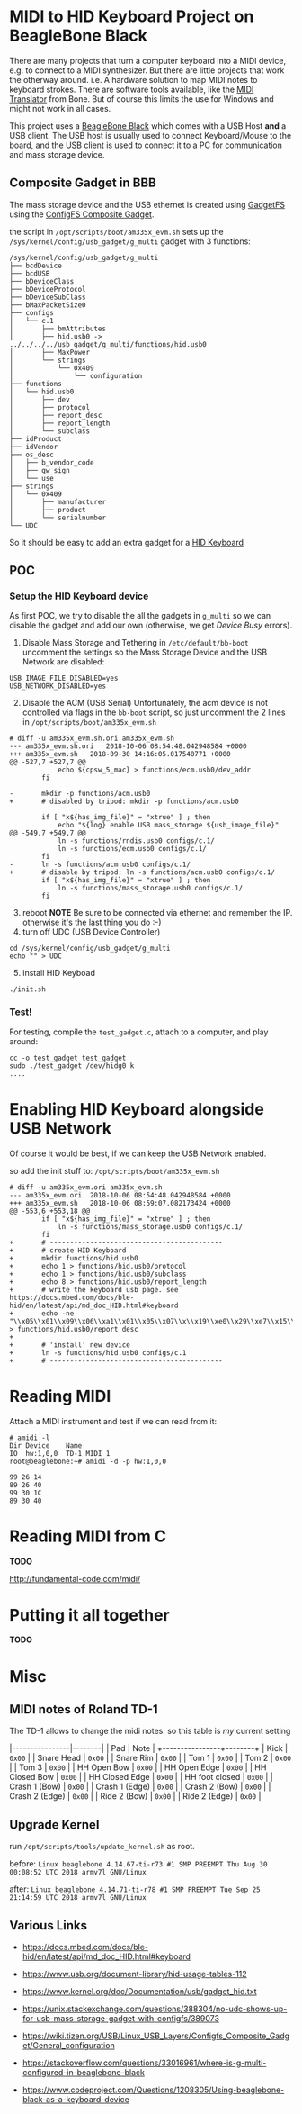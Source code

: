 MIDI to HID Keyboard Project on BeagleBone Black
================================================

There are many projects that turn a computer keyboard into a MIDI device, e.g. to connect to a MIDI synthesizer.
But there are little projects that work the otherway around. i.e. A hardware solution to map MIDI notes to keyboard strokes. There are software tools available, like the [MIDI Translator](https://www.bome.com/products/mtclassic) from Bone. But of course this limits the use for Windows and might not work in all cases.

This project uses a [BeagleBone Black](https://beagleboard.org/black) which comes with a USB Host **and** a USB client.
The USB host is usually used to connect Keyboard/Mouse to the board, and the USB client is used to connect it to a PC for communication and mass storage device.

Composite Gadget in BBB
------------------------
The mass storage device and the USB ethernet is created using  [GadgetFS](http://www.linux-usb.org/gadget/) using the
[ConfigFS Composite Gadget](https://wiki.tizen.org/USB/Linux_USB_Layers/Configfs_Composite_Gadget).

the script in `/opt/scripts/boot/am335x_evm.sh` sets up the `/sys/kernel/config/usb_gadget/g_multi` gadget with 3 functions:

```
/sys/kernel/config/usb_gadget/g_multi
├── bcdDevice
├── bcdUSB
├── bDeviceClass
├── bDeviceProtocol
├── bDeviceSubClass
├── bMaxPacketSize0
├── configs
│   └── c.1
│       ├── bmAttributes
│       ├── hid.usb0 -> ../../../../usb_gadget/g_multi/functions/hid.usb0
│       ├── MaxPower
│       └── strings
│           └── 0x409
│               └── configuration
├── functions
│   └── hid.usb0
│       ├── dev
│       ├── protocol
│       ├── report_desc
│       ├── report_length
│       └── subclass
├── idProduct
├── idVendor
├── os_desc
│   ├── b_vendor_code
│   ├── qw_sign
│   └── use
├── strings
│   └── 0x409
│       ├── manufacturer
│       ├── product
│       └── serialnumber
└── UDC
```

So it should be easy to add an extra gadget for a [HID Keyboard](https://wiki.tizen.org/USB/Linux_USB_Layers/Configfs_Composite_Gadget/Usage_eq._to_g_hid.ko)

POC
---

### Setup the HID Keyboard device
As first POC, we try to disable the all the gadgets in `g_multi` so we can disable the gadget and add our own (otherwise, we get _Device Busy_ errors).

1. Disable Mass Storage and Tethering
in `/etc/default/bb-boot` uncomment the settings so the Mass Storage Device and the USB Network are disabled:
```env
USB_IMAGE_FILE_DISABLED=yes
USB_NETWORK_DISABLED=yes
```
2. Disable the ACM (USB Serial)
Unfortunately, the acm device is not controlled via flags in the `bb-boot` script, so just uncomment the 2
lines in `/opt/scripts/boot/am335x_evm.sh`
```
# diff -u am335x_evm.sh.ori am335x_evm.sh
--- am335x_evm.sh.ori	2018-10-06 08:54:48.042948584 +0000
+++ am335x_evm.sh	2018-09-30 14:16:05.017540771 +0000
@@ -527,7 +527,7 @@
 			echo ${cpsw_5_mac} > functions/ecm.usb0/dev_addr
 		fi
 
-		mkdir -p functions/acm.usb0
+		# disabled by tripod: mkdir -p functions/acm.usb0
 
 		if [ "x${has_img_file}" = "xtrue" ] ; then
 			echo "${log} enable USB mass_storage ${usb_image_file}"
@@ -549,7 +549,7 @@
 			ln -s functions/rndis.usb0 configs/c.1/
 			ln -s functions/ecm.usb0 configs/c.1/
 		fi
-		ln -s functions/acm.usb0 configs/c.1/
+		# disable by tripod: ln -s functions/acm.usb0 configs/c.1/
 		if [ "x${has_img_file}" = "xtrue" ] ; then
 			ln -s functions/mass_storage.usb0 configs/c.1/
 		fi
```
3. reboot
**NOTE** Be sure to be connected via ethernet and remember the IP. otherwise it's the last thing you do :-)
4. turn off UDC (USB Device Controller)
```
cd /sys/kernel/config/usb_gadget/g_multi
echo "" > UDC
```
5. install HID Keyboad
```
./init.sh
```

### Test!

For testing, compile the `test_gadget.c`, attach to a computer, and play around:

```
cc -o test_gadget test_gadget
sudo ./test_gadget /dev/hidg0 k
....
```

Enabling HID Keyboard alongside USB Network
===========================================

Of course it would be best, if we can keep the USB Network enabled.

so add the init stuff to: `/opt/scripts/boot/am335x_evm.sh`
```
# diff -u am335x_evm.ori am335x_evm.sh 
--- am335x_evm.ori	2018-10-06 08:54:48.042948584 +0000
+++ am335x_evm.sh	2018-10-06 08:59:07.082173424 +0000
@@ -553,6 +553,18 @@
 		if [ "x${has_img_file}" = "xtrue" ] ; then
 			ln -s functions/mass_storage.usb0 configs/c.1/
 		fi
+		# -------------------------------------------
+		# create HID Keyboard
+		mkdir functions/hid.usb0
+		echo 1 > functions/hid.usb0/protocol
+		echo 1 > functions/hid.usb0/subclass
+		echo 8 > functions/hid.usb0/report_length
+		# write the keyboard usb page. see https://docs.mbed.com/docs/ble-hid/en/latest/api/md_doc_HID.html#keyboard
+		echo -ne "\\x05\\x01\\x09\\x06\\xa1\\x01\\x05\\x07\\x\\x19\\xe0\\x29\\xe7\\x15\\x00\\x25\\x01\\x75\\x01\\x95\\x08\\x81\\x02\\x95\\x01\\x\\x75\\x08\\x81\\x03\\x95\\x05\\x75\\x01\\x05\\x08\\x19\\x01\\x29\\x05\\x91\\x02\\x\\x95\\x01\\x75\\x03\\x91\\x03\\x95\\x06\\x75\\x08\\x15\\x00\\x25\\x65\\x05\\x07\\x19\\x00\\x29\\x65\\x81\\x00\\xc0" > functions/hid.usb0/report_desc
+
+		# 'install' new device
+		ln -s functions/hid.usb0 configs/c.1
+		# -------------------------------------------
```

Reading MIDI
============

Attach a MIDI instrument and test if we can read from it:

```
# amidi -l
Dir Device    Name
IO  hw:1,0,0  TD-1 MIDI 1
root@beaglebone:~# amidi -d -p hw:1,0,0

99 26 14
89 26 40
99 30 1C
89 30 40
```

Reading MIDI from C
=====================

**TODO**

http://fundamental-code.com/midi/

Putting it all together
=======================

**TODO**

Misc
====

MIDI notes of Roland TD-1
-------------------------
The TD-1 allows to change the midi notes. so this table is _my_ current setting

|----------------|--------|
| Pad            | Note   |
+----------------+--------+
| Kick           | `0x00` |
| Snare Head     | `0x00` |
| Snare Rim      | `0x00` |
| Tom 1          | `0x00` |
| Tom 2          | `0x00` |
| Tom 3          | `0x00` |
| HH Open Bow    | `0x00` |
| HH Open Edge   | `0x00` |
| HH Closed Bow  | `0x00` |
| HH Closed Edge | `0x00` |
| HH foot closed | `0x00` |
| Crash 1 (Bow)  | `0x00` |
| Crash 1 (Edge) | `0x00` |
| Crash 2 (Bow)  | `0x00` |
| Crash 2 (Edge) | `0x00` |
| Ride  2 (Bow)  | `0x00` |
| Ride  2 (Edge) | `0x00` |

Upgrade Kernel
--------------

run `/opt/scripts/tools/update_kernel.sh` as root.

before:
`Linux beaglebone 4.14.67-ti-r73 #1 SMP PREEMPT Thu Aug 30 00:08:52 UTC 2018 armv7l GNU/Linux`

after:
`Linux beaglebone 4.14.71-ti-r78 #1 SMP PREEMPT Tue Sep 25 21:14:59 UTC 2018 armv7l GNU/Linux`


Various Links
-------------
- https://docs.mbed.com/docs/ble-hid/en/latest/api/md_doc_HID.html#keyboard
- https://www.usb.org/document-library/hid-usage-tables-112
- https://www.kernel.org/doc/Documentation/usb/gadget_hid.txt

- https://unix.stackexchange.com/questions/388304/no-udc-shows-up-for-usb-mass-storage-gadget-with-configfs/389073
- https://wiki.tizen.org/USB/Linux_USB_Layers/Configfs_Composite_Gadget/General_configuration
- https://stackoverflow.com/questions/33016961/where-is-g-multi-configured-in-beaglebone-black
- https://www.codeproject.com/Questions/1208305/Using-beaglebone-black-as-a-keyboard-device
